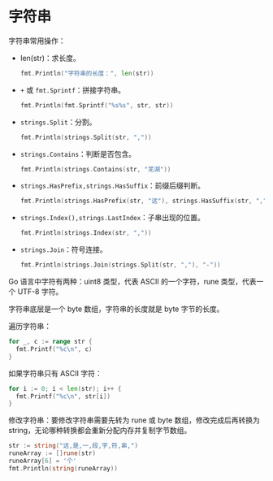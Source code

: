 # 字符串

字符串常用操作：

- len(str)：求长度。

    ```go
    fmt.Println("字符串的长度：", len(str))
    ```

- `+` 或 `fmt.Sprintf`：拼接字符串。

    ```go
    fmt.Println(fmt.Sprintf("%s%s", str, str))
    ```

- `strings.Split`：分割。

    ```go
    fmt.Println(strings.Split(str, ","))
    ```

- `strings.Contains`：判断是否包含。

    ```go
    fmt.Println(strings.Contains(str, "芜湖"))
    ```

- `strings.HasPrefix,strings.HasSuffix`：前缀后缀判断。

    ```go
    fmt.Println(strings.HasPrefix(str, "这"), strings.HasSuffix(str, ","))
    ```

- `strings.Index(),strings.LastIndex`：子串出现的位置。

    ```go
    fmt.Println(strings.Index(str, ","))
    ```

- `strings.Join`：符号连接。

    ```go
    fmt.Println(strings.Join(strings.Split(str, ","), "-"))
    ```

Go 语言中字符有两种：uint8 类型，代表 ASCII 的一个字符，rune 类型，代表一个 UTF-8 字符。

字符串底层是一个 byte 数组，字符串的长度就是 byte 字节的长度。

遍历字符串：

```go
for _, c := range str {
  fmt.Printf("%c\n", c)
}
```

如果字符串只有 ASCII 字符：

```go
for i := 0; i < len(str); i++ {
  fmt.Printf("%c\n", str[i])
}
```

修改字符串：要修改字符串需要先转为 rune 或 byte 数组，修改完成后再转换为 string，无论哪种转换都会重新分配内存并复制字节数组。

```go
str := string("这,是,一,段,字,符,串,")
runeArray := []rune(str)
runeArray[6] = '个'
fmt.Println(string(runeArray))
```
